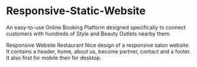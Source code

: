 # Responsive-Static-Website
An easy-to-use Online Booking Platform designed specifically to connect customers with hundreds of Style and Beauty Outlets nearby them.

Responsive Website Restaurant
Nice design of a responsive salon website. It contains a header, home, about us, become partner, contact and a footer. It also first for mobile then for desktop.
